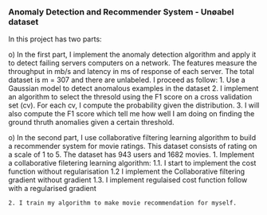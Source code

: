 
### Anomaly Detection and Recommender System - Unøabel dataset

In this project has two parts:

  o) In the first part, I implement the anomaly detection algorithm and apply it to detect failing servers computers on a network. The features measure the throughput in mb/s and latency in ms of response of each server. The total dataset is m = 307 and there are unlabeled. I proceed as follow:
    1. Use a Gaussian model to detect anomalous examples in the dataset
    2. I implement an algorithm to select the thresold using the F1 score on a cross validation set (cv). For each cv, I compute the probability given the distribution. 
    3. I will also compute the F1 score which tell me how well I am doing on finding the ground thruth anomalies given a certain threshold.
  
  o) In the second part, I use collaborative filtering learning algorithm to build a recommender system for movie ratings. This dataset consists of rating on a scale of 1 to 5. The dataset has 943 users and 1682 movies. 
    1. Implement a collaborative filetering learning algorithm: 
      1.1. I start to implement the cost function without regularisation
      1.2 I implement the Collaborative filtering gradient without gradient
      1.3. I implement regulaised cost function follow with a regularised gradient
     
    2. I train my algorithm to make movie recommendation for myself.
      
